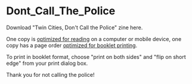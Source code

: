 # Dont_Call_The_Police
Download "Twin Cities, Don't Call the Police" zine here.

One copy is [optimized for reading](https://github.com/zinedistr/Dont_Call_The_Police/raw/master/Don't%20Call%20the%20Police%20Twin%20Cities%20-%20Reading%20Copy.pdf) on a computer or mobile device,
one copy has a page order [optimized for booklet printing](https://github.com/zinedistr/Dont_Call_The_Police/raw/master/Don't%20Call%20the%20Police%20Twin%20Cities%20-%20Printable.pdf).

To print in booklet format, choose "print on both sides" and "flip on short edge" from your print dialog box.

Thank you for not calling the police!
